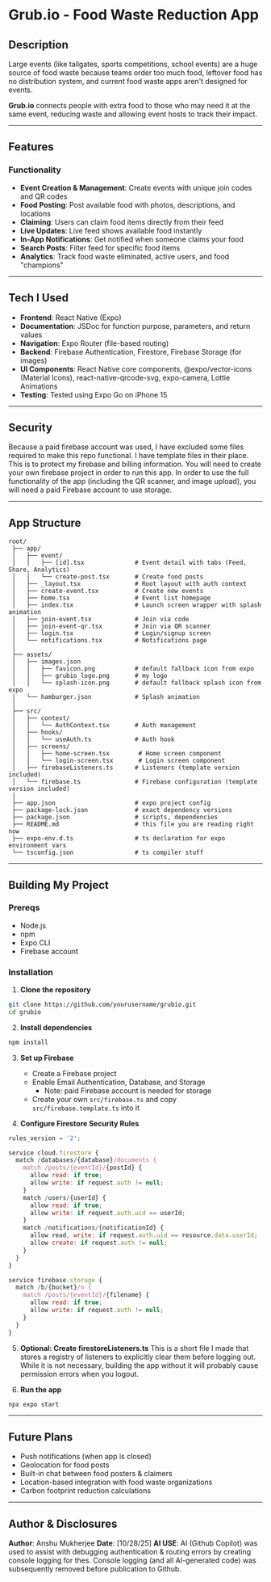 # Grub.io - Food Waste Reduction App

## Description

Large events (like tailgates, sports competitions, school events) are a huge source of food waste because teams order too much food, leftover food has no distribution system, and current food waste apps aren't designed for events.

**Grub.io** connects people with extra food to those who may need it at the same event, reducing waste and allowing event hosts to track their impact.

---

## Features

### Functionality
- **Event Creation & Management**: Create events with unique join codes and QR codes
- **Food Posting**: Post available food with photos, descriptions, and locations
- **Claiming**: Users can claim food items directly from their feed
- **Live Updates**: Live feed shows available food instantly
- **In-App Notifications**: Get notified when someone claims your food
- **Search Posts**: Filter feed for specific food items
- **Analytics**: Track food waste eliminated, active users, and food "champions"

---

## Tech I Used

- **Frontend**: React Native (Expo)
- **Documentation**: JSDoc for function purpose, parameters, and return values
- **Navigation**: Expo Router (file-based routing)
- **Backend**: Firebase Authentication, Firestore, Firebase Storage (for images)
- **UI Components**: React Native core components, @expo/vector-icons (Material Icons), react-native-qrcode-svg, expo-camera, Lottie Animations
- **Testing**: Tested using Expo Go on iPhone 15

---

## Security
Because a paid firebase account was used, I have excluded some files required to make this repo functional. I have template files in their place. This is to protect my firebase and billing information. You will need to create your own firebase project in order to run this app. In order to use the full functionality of the app (including the QR scanner, and image upload), you will need a paid Firebase account to use storage. 


---

## App Structure

```
root/
 ├── app/
 │   ├── event/
 │   │   ├── [id].tsx              # Event detail with tabs (Feed, Share, Analytics)
 │   │   └── create-post.tsx       # Create food posts
 │   ├── _layout.tsx               # Root layout with auth context
 │   ├── create-event.tsx          # Create new events
 │   ├── home.tsx                  # Event list homepage
 │   ├── index.tsx                 # Launch screen wrapper with splash animation
 │   ├── join-event.tsx            # Join via code
 │   ├── join-event-qr.tsx         # Join via QR scanner
 │   ├── login.tsx                 # Login/signup screen
 │   └── notifications.tsx         # Notifications page
 │
 ├── assets/
 │   ├── images.json 
 │   │   ├── favicon.png           # default fallback icon from expo
 │   │   ├── grubio_logo.png       # my logo
 │   │   └── splash-icon.png       # default fallback splash icon from expo
 │   └── hamburger.json            # Splash animation  
 │
 ├── src/
 │   ├── context/
 │   │   └── AuthContext.tsx       # Auth management
 │   ├── hooks/
 │   │   └── useAuth.ts            # Auth hook
 │   ├── screens/
 │   │   ├── home-screen.tsx        # Home screen component
 │   │   └── login-screen.tsx       # Login screen component
 │   ├── firebaseListeners.ts      # Listeners (template version included)
 │   └── firebase.ts               # Firebase configuration (template version included)
 │ 
 ├── app.json                      # expo project config
 ├── package-lock.json             # exact dependency versions
 ├── package.json                  # scripts, dependencies
 ├── README.md                     # this file you are reading right now
 ├── expo-env.d.ts                 # ts declaration for expo environment vars 
 └── tsconfig.json                 # ts compiler stuff
```

---

## Building My Project

### Prereqs
- Node.js 
- npm 
- Expo CLI
- Firebase account

### Installation

1. **Clone the repository**
```bash
git clone https://github.com/yourusername/grubio.git
cd grubio
```

2. **Install dependencies**
```bash
npm install
```

3. **Set up Firebase**
   - Create a Firebase project
   - Enable Email Authentication, Database, and Storage
      - Note: paid Firebase account is needed for storage
   - Create your own `src/firebase.ts` and copy `src/firebase.template.ts` into it

4. **Configure Firestore Security Rules**
```javascript
rules_version = '2';

service cloud.firestore {
  match /databases/{database}/documents {
    match /posts/{eventId}/{postId} {
      allow read: if true;
      allow write: if request.auth != null;
    }
    match /users/{userId} {
      allow read: if true;
      allow write: if request.auth.uid == userId;
    }
    match /notifications/{notificationId} {
      allow read, write: if request.auth.uid == resource.data.userId;
      allow create: if request.auth != null;
    }
  }
}

service firebase.storage {
  match /b/{bucket}/o {
    match /posts/{eventId}/{filename} {
      allow read: if true;
      allow write: if request.auth != null;
    }
  }
}
```
5. **Optional: Create firestoreListeners.ts**
This is a short file I made that stores a registry of listeners to explicitly clear them before logging out. While it is not necessary, building the app without it will probably cause permission errors when you logout. 

6. **Run the app**
```bash
npx expo start
```

---

## Future Plans

- Push notifications (when app is closed)
- Geolocation for food posts
- Built-in chat between food posters & claimers 
- Location-based integration with food waste organizations
- Carbon footprint reduction calculations

---

## Author & Disclosures

**Author**: Anshu Mukherjee
**Date**: [10/28/25]
**AI USE**: AI (Github Copilot) was used to assist with debugging authentication & routing errors by creating console logging for thes. Console logging (and all AI-generated code) was subsequently removed before publication to Github.


